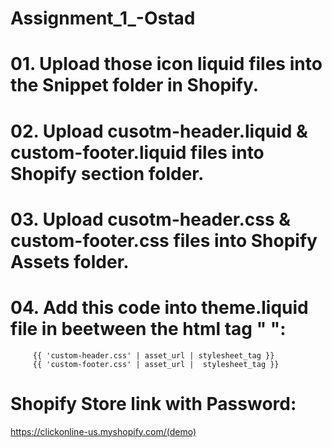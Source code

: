 # Assignment_1_-Ostad
# 01. Upload those icon liquid files into the Snippet folder in Shopify.
# 02. Upload cusotm-header.liquid & custom-footer.liquid files into Shopify section folder.
# 03. Upload cusotm-header.css & custom-footer.css files into Shopify Assets folder.  
# 04. Add this code into theme.liquid file in beetween the html tag "<head> </head>": 
         {{ 'custom-header.css' | asset_url | stylesheet_tag }} 
         {{ 'custom-footer.css' | asset_url |  stylesheet_tag }}


# Shopify Store link with Password: 
https://clickonline-us.myshopify.com/(demo)
